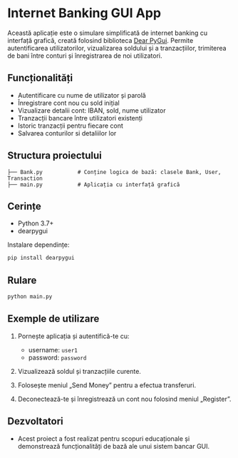 # Internet Banking GUI App

Această aplicație este o simulare simplificată de internet banking cu interfață grafică, creată folosind biblioteca [Dear PyGui](https://github.com/hoffstadt/dearpygui). Permite autentificarea utilizatorilor, vizualizarea soldului și a tranzacțiilor, trimiterea de bani între conturi și înregistrarea de noi utilizatori.

## Funcționalități

- Autentificare cu nume de utilizator și parolă
- Înregistrare cont nou cu sold inițial
- Vizualizare detalii cont: IBAN, sold, nume utilizator
- Tranzacții bancare între utilizatori existenți
- Istoric tranzacții pentru fiecare cont
- Salvarea conturilor si detaliilor lor

## Structura proiectului

```
├── Bank.py           # Conține logica de bază: clasele Bank, User, Transaction
├── main.py           # Aplicația cu interfață grafică
```

## Cerințe

- Python 3.7+
- dearpygui

Instalare dependințe:

```bash
pip install dearpygui
```

## Rulare

```bash
python main.py
```

## Exemple de utilizare

1. Pornește aplicația și autentifică-te cu:
   - username: `user1`
   - password: `password`

2. Vizualizează soldul și tranzacțiile curente.
3. Folosește meniul „Send Money” pentru a efectua transferuri.
4. Deconectează-te și înregistrează un cont nou folosind meniul „Register”.

## Dezvoltatori

- Acest proiect a fost realizat pentru scopuri educaționale și demonstrează funcționalități de bază ale unui sistem bancar GUI.
